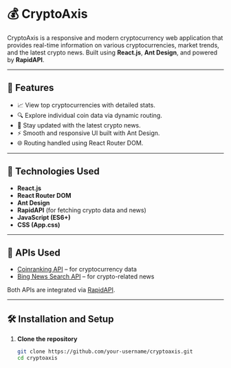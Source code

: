 # 💰 CryptoAxis

CryptoAxis is a responsive and modern cryptocurrency web application that provides real-time information on various cryptocurrencies, market trends, and the latest crypto news. Built using **React.js**, **Ant Design**, and powered by **RapidAPI**.

---

## 🚀 Features

- 📈 View top cryptocurrencies with detailed stats.
- 🔍 Explore individual coin data via dynamic routing.
- 📰 Stay updated with the latest crypto news.
- ⚡ Smooth and responsive UI built with Ant Design.
- 🌐 Routing handled using React Router DOM.

---

## 🔧 Technologies Used

- **React.js**
- **React Router DOM**
- **Ant Design**
- **RapidAPI** (for fetching crypto data and news)
- **JavaScript (ES6+)**
- **CSS (App.css)**

---

## 📡 APIs Used

- [Coinranking API](https://rapidapi.com/Coinranking/api/coinranking1) – for cryptocurrency data
- [Bing News Search API](https://rapidapi.com/microsoft-azure-org-microsoft-cognitive-services/api/bing-news-search1) – for crypto-related news

Both APIs are integrated via [RapidAPI](https://rapidapi.com/).

---

## 🛠️ Installation and Setup

1. **Clone the repository**

   ```bash
   git clone https://github.com/your-username/cryptoaxis.git
   cd cryptoaxis

